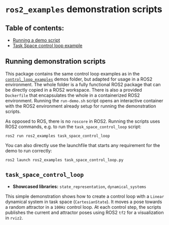 # `ros2_examples` demonstration scripts

## Table of contents:
* [Running a demo script](#running-demonstration-scripts)
* [Task Space control loop example](#task_space_control_loop)

## Running demonstration scripts
This package contains the same control loop examples as in the [`control_loop_examples`](../control_loop_examples) demos
folder, but adapted for usage in a ROS2 environment.
The whole folder is a fully functional ROS2 package that can be directly copied in a ROS2 workspace.
There is also a provided `Dockerfile` that encapsulates the whole in a containerized ROS2 environment.
Running the `run-demo.sh` script opens an interactive container with the ROS2 environment already setup for running
the demonstration scripts.

As opposed to ROS, there is no `roscore` in ROS2.
Running the scripts uses ROS2 commands, e.g. to run the `task_space_control_loop` script:

```console
ros2 run ros2_examples task_space_control_loop
```

You can also directly use the launchfile that starts any requirement for the demo to run correctly:

```console
ros2 launch ros2_examples task_space_control_loop.py
```

## `task_space_control_loop`
* **Showcased libraries:** `state_representation`, `dynamical_systems`

This simple demonstration shows how to create a control loop with a `Linear` dynamical system in task space (`CartesianState`).
It moves a pose towards a random attractor in a `100Hz` control loop.
At each control step, the scripts publishes the current and attractor poses using ROS2 `tf2` for a visualization in `rviz2`.
